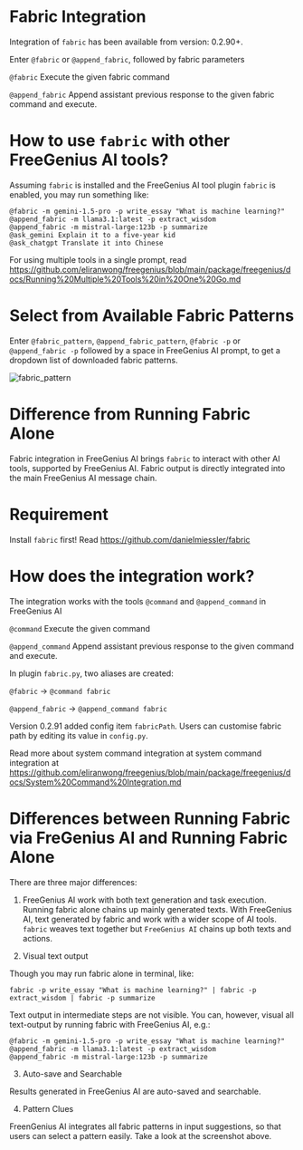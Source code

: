 # Fabric Integration

Integration of `fabric` has been available from version: 0.2.90+.

Enter `@fabric` or `@append_fabric`, followed by fabric parameters

`@fabric` Execute the given fabric command

`@append_fabric` Append assistant previous response to the given fabric command and execute.

# How to use `fabric` with other FreeGenius AI tools?

Assuming `fabric` is installed and the FreeGenius AI tool plugin `fabric` is enabled, you may run something like:

```
@fabric -m gemini-1.5-pro -p write_essay "What is machine learning?"
@append_fabric -m llama3.1:latest -p extract_wisdom
@append_fabric -m mistral-large:123b -p summarize
@ask_gemini Explain it to a five-year kid
@ask_chatgpt Translate it into Chinese
```

For using multiple tools in a single prompt, read https://github.com/eliranwong/freegenius/blob/main/package/freegenius/docs/Running%20Multiple%20Tools%20in%20One%20Go.md

# Select from Available Fabric Patterns

Enter `@fabric_pattern`, `@append_fabric_pattern`, `@fabric -p` or `@append_fabric -p` followed by a space in FreeGenius AI prompt, to get a dropdown list of downloaded fabric patterns.

![fabric_pattern](https://github.com/user-attachments/assets/604f4d51-7573-4209-bd9b-3df408581997)

# Difference from Running Fabric Alone

Fabric integration in FreeGenius AI brings `fabric` to interact with other AI tools, supported by FreeGenius AI. Fabric output is directly integrated into the main FreeGenius AI message chain.

# Requirement

Install `fabric` first! Read https://github.com/danielmiessler/fabric

# How does the integration work?

The integration works with the tools `@command` and `@append_command` in FreeGenius AI

`@command` Execute the given command

`@append_command` Append assistant previous response to the given command and execute.

In plugin `fabric.py`, two aliases are created:

`@fabric` -> `@command fabric`

`@append_fabric` -> `@append_command fabric`

Version 0.2.91 added config item `fabricPath`.  Users can customise fabric path by editing its value in `config.py`.

Read more about system command integration at system command integration at https://github.com/eliranwong/freegenius/blob/main/package/freegenius/docs/System%20Command%20Integration.md

# Differences between Running Fabric via FreGenius AI and Running Fabric Alone

There are three major differences:

1. FreeGenius AI work with both text generation and task execution.  Running fabric alone chains up mainly generated texts. With FreeGenius AI, text generated by fabric and work with a wider scope of AI tools. `fabric` weaves text together but `FreeGenius AI` chains up both texts and actions.

2. Visual text output

Though you may run fabric alone in terminal, like:

```
fabric -p write_essay "What is machine learning?" | fabric -p extract_wisdom | fabric -p summarize
```
Text output in intermediate steps are not visible. You can, however, visual all text-output by running fabric with FreeGenius AI, e.g.:

```
@fabric -m gemini-1.5-pro -p write_essay "What is machine learning?"
@append_fabric -m llama3.1:latest -p extract_wisdom
@append_fabric -m mistral-large:123b -p summarize
```

3. Auto-save and Searchable

Results generated in FreeGenius AI are auto-saved and searchable.

4. Pattern Clues

FreenGenius AI integrates all fabric patterns in input suggestions, so that users can select a pattern easily.  Take a look at the screenshot above.